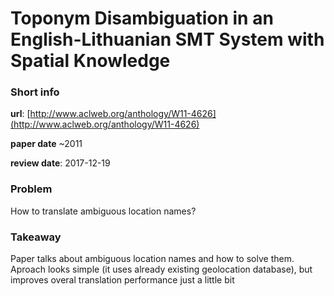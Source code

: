 # Toponym Disambiguation in an English-Lithuanian SMT System with Spatial Knowledge

### Short info
**url**:
 [http://www.aclweb.org/anthology/W11-4626](http://www.aclweb.org/anthology/W11-4626)

**paper date** ~2011

**review date**: 2017-12-19

### Problem
How to translate ambiguous location names?

### Takeaway

Paper talks about ambiguous location names and how to solve them. Aproach looks simple (it uses already existing geolocation database), but improves overal translation performance just a little bit
